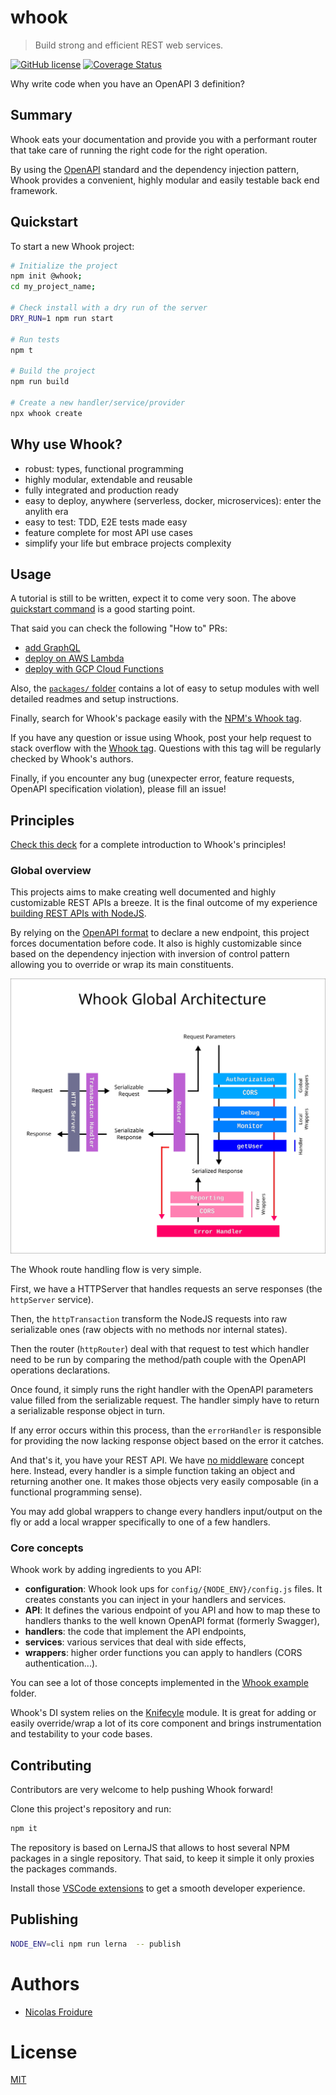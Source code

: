 [//]: # ( )
[//]: # (This file is automatically generated by a `metapak`)
[//]: # (module. Do not change it  except between the)
[//]: # (`content:start/end` flags, your changes would)
[//]: # (be overridden.)
[//]: # ( )
# whook
> Build strong and efficient REST web services.

[![GitHub license](https://img.shields.io/badge/license-MIT-blue.svg)](https://github.com/nfroidure/whook/blob/master/LICENSE)
[![Coverage Status](https://coveralls.io/repos/github/nfroidure/whook/badge.svg?branch=master)](https://coveralls.io/github/nfroidure/whook?branch=master)


[//]: # (::contents:start)

Why write code when you have an OpenAPI 3 definition?

## Summary

Whook eats your documentation and provide you with a
performant router that take care of running the right
code for the right operation.

By using the [OpenAPI](https://www.openapis.org/) standard and
the dependency injection pattern, Whook provides a convenient,
highly modular and easily testable back end framework.

## Quickstart

To start a new Whook project:

```sh
# Initialize the project
npm init @whook;
cd my_project_name;

# Check install with a dry run of the server
DRY_RUN=1 npm run start

# Run tests
npm t

# Build the project
npm run build

# Create a new handler/service/provider
npx whook create
```

## Why use Whook?

- robust: types, functional programming
- highly modular, extendable and reusable
- fully integrated and production ready
- easy to deploy, anywhere (serverless, docker, microservices): enter the anylith era
- easy to test: TDD, E2E tests made easy
- feature complete for most API use cases
- simplify your life but embrace projects complexity

## Usage

A tutorial is still to be written, expect it to come very soon.
The above [quickstart command](#quickstart) is a good starting point.

That said you can check the following "How to" PRs:

- [add GraphQL](https://github.com/nfroidure/whook/pull/62)
- [deploy on AWS Lambda](https://github.com/nfroidure/whook/pull/54)
- [deploy with GCP Cloud Functions](https://github.com/nfroidure/whook/pull/66)

Also, the [`packages/` folder](./packages) contains a lot of easy to
setup modules with well detailed readmes and setup instructions.

Finally, search for Whook's package easily with the
[NPM's Whook tag](https://www.npmjs.com/search?q=keywords:whook).

If you have any question or issue using Whook, post your help request
to stack overflow with the
[Whook tag](https://stackoverflow.com/questions/ask?tags=whook).
Questions with this tag will be regularly checked by Whook's authors.

Finally, if you encounter any bug (unexpecter error, feature requests,
OpenAPI specification violation), please fill an issue!

## Principles

[Check this deck](https://slides.com/nfroidure/introducing-whook)
for a complete introduction to Whook's principles!

### Global overview

This projects aims to make creating well documented and highly
customizable REST APIs a breeze. It is the final outcome of my experience
[building REST APIs with NodeJS](https://insertafter.com/en/blog/http_rest_apis_with_nodejs.html).

By relying on the [OpenAPI format](https://www.openapis.org/)
to declare a new endpoint, this project forces documentation before code.
It also is highly customizable since based on the dependency injection
with inversion of control pattern allowing you to override or wrap its main
constituents.

![Architecture Overview](./overview.svg)

The Whook route handling flow is very simple.

First, we have a HTTPServer that handles requests an serve responses
(the `httpServer` service).

Then, the `httpTransaction` transform the NodeJS requests into raw
serializable ones (raw objects with no methods nor internal states).

Then the router (`httpRouter`) deal with that request to test which
handler need to be run by comparing the method/path couple with the
OpenAPI operations declarations.

Once found, it simply runs the right handler with the OpenAPI
parameters value filled from the serializable request. The handler
simply have to return a serializable response object in turn.

If any error occurs within this process, than the `errorHandler`
is responsible for providing the now lacking response object
based on the error it catches.

And that's it, you have your REST API. We have
[no middleware](http://insertafter.com/en/blog/no_more_middlewares.html)
concept here. Instead, every handler is a simple function taking an object
and returning another one. It makes those objects very easily composable
(in a functional programming sense).

You may add global wrappers to change every handlers input/output on the
fly or add a local wrapper specifically to one of a few handlers.

### Core concepts

Whook work by adding ingredients to you API:

- **configuration**: Whook look ups for `config/{NODE_ENV}/config.js` files.
  It creates constants you can inject in your handlers and services.
- **API**: It defines the various endpoint of you API and how to map these
  to handlers thanks to the well known OpenAPI format (formerly Swagger),
- **handlers**: the code that implement the API endpoints,
- **services**: various services that deal with side effects,
- **wrappers**: higher order functions you can apply to handlers (CORS
  authentication...).

You can see a lot of those concepts implemented in the
[Whook example](./packages/whook-example) folder.

Whook's DI system relies on the
[Knifecyle](https://github.com/nfroidure/knifecycle) module.
It is great for adding or easily override/wrap a lot of its core
component and brings instrumentation and testability to your code
bases.

## Contributing

Contributors are very welcome to help pushing Whook forward!

Clone this project's repository and run:

```sh
npm it
```

The repository is based on LernaJS that allows to host several NPM
packages in a single repository. That said, to keep it simple
it only proxies the packages commands.

Install those [VSCode extensions](https://insertafter.com/en/blog/my_vscode_configuration.html)
to get a smooth developer experience.

## Publishing

```sh
NODE_ENV=cli npm run lerna  -- publish
```


[//]: # (::contents:end)

# Authors
- [Nicolas Froidure](http://insertafter.com/en/index.html)

# License
[MIT](https://github.com/nfroidure/whook/blob/master/LICENSE)
